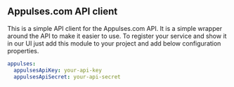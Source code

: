 ## Appulses.com API client 

This is a simple API client for the Appulses.com API. It is a simple wrapper around the API to make it easier to use.
To register your service and show it in our UI just add this module to your project and add below configuration properties.

```yaml
appulses:
  appulsesApiKey: your-api-key
  appulsesApiSecret: your-api-secret
```

